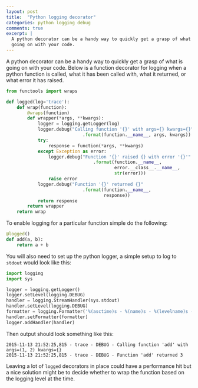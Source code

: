 ```yaml
---
layout: post
title:  "Python logging decorator"
categories: python logging debug
comments: true
excerpt: |
  A python decorator can be a handy way to quickly get a grasp of what is
  going on with your code.
---
```


A python decorator can be a handy way to quickly get a grasp of what is
going on with your code. Below is a function decorator for logging when a
python function is called, what it has been called with, what it returned,
or what error it has raised.

```python
from functools import wraps

def logged(log='trace'):
    def wrap(function):
        @wraps(function)
        def wrapper(*args, **kwargs):
            logger = logging.getLogger(log)
            logger.debug("Calling function '{}' with args={} kwargs={}"
                             .format(function.__name__, args, kwargs))
            try:
                response = function(*args, **kwargs)
            except Exception as error:
                logger.debug("Function '{}' raised {} with error '{}'"
                                 .format(function.__name__,
                                         error.__class__.__name__,
                                         str(error)))
                raise error
            logger.debug("Function '{}' returned {}"
                             .format(function.__name__,
                                     response))
            return response
        return wrapper
    return wrap
```

To enable logging for a particular function simple do the following:

```python
@logged()
def add(a, b):
    return a + b
```

You will also need to set up the python logger, a simple setup to log to
`stdout` would look like this:

```python
import logging
import sys

logger = logging.getLogger()
logger.setLevel(logging.DEBUG)
handler = logging.StreamHandler(sys.stdout)
handler.setLevel(logging.DEBUG)
formatter = logging.Formatter('%(asctime)s - %(name)s - %(levelname)s - %(message)s')
handler.setFormatter(formatter)
logger.addHandler(handler)
```

Then output should look something like this:

```
2015-11-13 21:52:25,815 - trace - DEBUG - Calling function 'add' with args=(1, 2) kwargs={}
2015-11-13 21:52:25,815 - trace - DEBUG - Function 'add' returned 3
```

Leaving a lot of `logged` decorators in place could have a performance hit
but a nice solution might be to decide whether to wrap the function based
on the logging level at the time.
